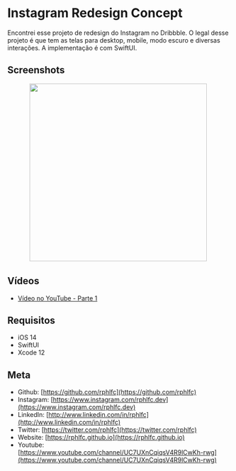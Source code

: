 # Instagram Redesign Concept
Encontrei esse projeto de redesign do Instagram no Dribbble. O legal desse projeto é que tem as telas para desktop, mobile, modo escuro e diversas interações. A implementação é com SwiftUI.

## Screenshots
<p align="center">
    <img src="https://user-images.githubusercontent.com/16376748/100810869-220bf300-3418-11eb-9940-5e189110cc10.png" width="400">&nbsp;
</p>

## Vídeos
- [Vídeo no YouTube - Parte 1](https://youtu.be/LNmeUq1-Zi8)
 
## Requisitos
- iOS 14
- SwiftUI
- Xcode 12

## Meta
- Github: [https://github.com/rphlfc](https://github.com/rphlfc)
- Instagram: [https://www.instagram.com/rphlfc.dev](https://www.instagram.com/rphlfc.dev)
- LinkedIn: [http://www.linkedin.com/in/rphlfc](http://www.linkedin.com/in/rphlfc)
- Twitter: [https://twitter.com/rphlfc](https://twitter.com/rphlfc)
- Website: [https://rphlfc.github.io](https://rphlfc.github.io)
- Youtube: [https://www.youtube.com/channel/UC7UXnCqiqsV4R9lCwKh-rwg](https://www.youtube.com/channel/UC7UXnCqiqsV4R9lCwKh-rwg)
